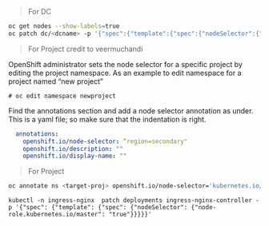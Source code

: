 > For DC
```sh
oc get nodes --show-labels=true
oc patch dc/<dcname> -p '{"spec":{"template":{"spec":{"nodeSelector":{"<label_name>":"<label_value>"}}}}}'
```


>  For Project
credit  to veermuchandi

OpenShift administrator sets the node selector for a specific project by editing the project namespace. As an example to edit namespace for a project named “new project”
```
# oc edit namespace newproject
```
Find the annotations section and add a node selector annotation as under. This is a yaml file; so make sure that the indentation is right.
```yaml
  annotations:
    openshift.io/node-selector: “region=secondary"
    openshift.io/description: ""
    openshift.io/display-name: ""
```
> For Project
```sh
oc annotate ns <target-proj> openshift.io/node-selector='kubernetes.io/hostname=app1.ap.ex.io'
```


```
kubectl -n ingress-nginx  patch deployments ingress-nginx-controller -p '{"spec": {"template": {"spec": {"nodeSelector": {"node-role.kubernetes.io/master": "true"}}}}}'
```
